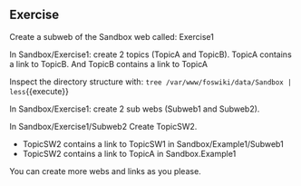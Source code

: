 ## Exercise
Create a subweb  of the Sandbox web called: Exercise1

In Sandbox/Exercise1: create 2 topics (TopicA and TopicB). TopicA contains a link to TopicB. And TopicB contains a link to TopicA

Inspect the directory structure with: `tree /var/www/foswiki/data/Sandbox | less`{{execute}}

In Sandbox/Exercise1: create 2 sub webs (Subweb1 and Subweb2).

In Sandbox/Exercise1/Subweb2 Create TopicSW2.
   * TopicSW2 contains a link to TopicSW1 in Sandbox/Example1/Subweb1
   * TopicSW2 contains a link to TopicA in Sandbox.Example1
   
You can create more webs and links as you please.